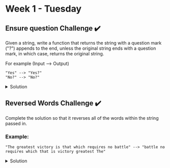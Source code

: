 #  Week 1 - Tuesday

## Ensure question Challenge ✔️

Given a string, write a function that returns the string with a question mark ("?") appends to the end, unless the original string ends with a question mark, in which case, returns the original string.

For example (Input --> Output)

```
"Yes" --> "Yes?" 
"No?" --> "No?"
```

<details>
  <summary>Solution</summary>
  
  ```js
     function ensureQuestion(s) {
        return s[s.length - 1] == '?' ? s : s + '?' ;
     }  
  ```
  
</details>

## Reversed Words Challenge ✔️

Complete the solution so that it reverses all of the words within the string passed in.

### Example:

```
"The greatest victory is that which requires no battle" --> "battle no requires which that is victory greatest The"
```

<details>
  <summary>Solution</summary>
  
  ```js
     
    function reverseWords(str){
      return str.split(' ').reverse().join(' '); // reverse those words
    }
  
  ```
  
</details>





